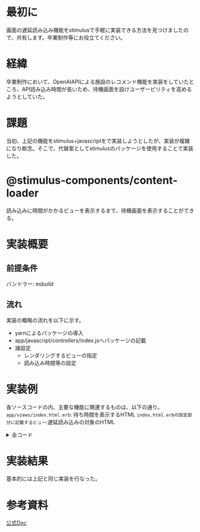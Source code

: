 # 最初に
画面の遅延読み込み機能をstimulusで手軽に実装できる方法を見つけましたので、共有します。卒業制作等にお役立てください。

# 経緯
卒業制作において、OpenAIAPIによる施設のレコメンド機能を実装をしていたところ、API読み込み時間が長いため、待機画面を設けユーザービリティを高めるようとしていた。

# 課題
当初、上記の機能をstimulus+javascriptをで実装しようとしたが、実装が複雑になり断念。そこで、代替案としてstimulusのパッケージを使用することで実装した。

# @stimulus-components/content-loader
読み込みに時間がかかるビューを表示するまで、待機画面を表示することができる。

# 実装概要
## 前提条件
バンドラー: esbuild

## 流れ
実装の概略の流れを以下に示す。

- yarnによるパッケージの導入
- app/javascript/controllers/index.jsへパッケージの記載
- 諸設定
    - レンダリングするビューの指定
    - 読み込み時間等の設定

# 実装例

各ソースコードの内、主要な機能に関連するものは、以下の通り。
``app/views/index.html.erb``: 待ち時間を表示するHTML
``index.html.erbの設定部分に記載するビュー``:遅延読み込みの対象のHTML 

<details>
<summary>全コード</summary>
> yarn
```
yarn add @stimulus-components/content-loader 
```

 app/javascript/controllers/application.js
```
import { Application } from '@hotwired/stimulus'
import ContentLoader from '@stimulus-components/content-loader'

const application = Application.start()
application.register('content-loader', ContentLoader)
```
> app/controllers/posts_controller.rb
```
class PostsController < ApplicationController
  def comments
    render partial: 'posts/comments', locals: { comments: @post.comments }
  end
end
```
> config/routes.rb
```
Rails.application.routes.draw do
  get :comments, to: 'posts#comments'
end
```
> app/views/index.html.erb
```
<div
  data-controller="content-loader"
  data-content-loader-url-value="<%= comments_path %>"
  data-content-loader-lazy-loading-value=""
  data-content-loader-lazy-loading-root-margin-value="30px"
  data-content-loader-lazy-loading-threshold-value="0.4"
>
  <i class="fas fa-spinner fa-spin"></i>
  Loading recommended museums...
</div>
```
>posts/_comments.html.erb
```
任意
```
</details>

# 実装結果
基本的には上記と同じ実装を行なった。

# 参考資料
[公式Doc](https://www.stimulus-components.com/docs/stimulus-content-loader)
